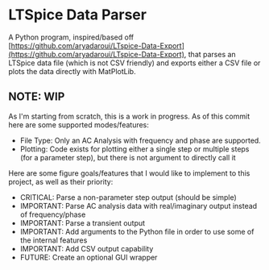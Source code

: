 # LTSpice Data Parser

A Python program, inspired/based off [https://github.com/aryadaroui/LTspice-Data-Export](https://github.com/aryadaroui/LTspice-Data-Export), that parses an LTSpice data file (which is not CSV friendly) and exports either a CSV file or plots the data directly with MatPlotLib.

## NOTE: WIP

As I'm starting from scratch, this is a work in progress. As of this commit here are some supported modes/features:

- File Type: Only an AC Analysis with frequency and phase are supported. 
- Plotting: Code exists for plotting either a single step or multiple steps (for a parameter step), but there is not argument to directly call it

Here are some figure goals/features that I would like to implement to this project, as well as their priority:

- CRITICAL: Parse a non-parameter step output (should be simple)
- IMPORTANT: Parse AC analysis data with real/imaginary output instead of frequency/phase
- IMPORTANT: Parse a transient output
- IMPORTANT: Add arguments to the Python file in order to use some of the internal features
- IMPORTANT: Add CSV output capability
- FUTURE: Create an optional GUI wrapper
